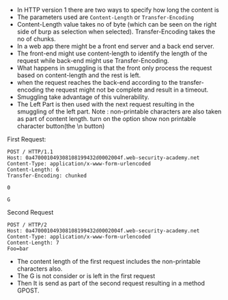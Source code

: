 - In HTTP version 1 there are two ways to specify how long the content is 
- The parameters used are `Content-Length` or  `Transfer-Encoding`
- Content-Length value takes no of byte (which can be seen on the right side of burp as selection when selected). Transfer-Encoding takes the no of chunks.
- In a web app there might be a front end server and a back end server.
- The front-end might use content-length to identify the length of the request while back-end might use Transfer-Encoding.
-  What happens in smuggling is that the front only process the request based on content-length and the rest is left.
- when the request reaches the back-end according to the transfer-encoding the request might not be complete and result in a timeout.
- Smuggling take advantage of this vulnerability.
- The Left Part is then used with the next request resulting in the smuggling of the left part.
Note : non-printable characters are also taken as part of content length. turn on the option show non printable character button(the \n button)

First Request:
```
POST / HTTP/1.1
Host: 0a470001049308108199432d0002004f.web-security-academy.net
Content-Type: application/x-www-form-urlencoded
Content-Length: 6
Transfer-Encoding: chunked

0

G

```

Second Request

```
POST / HTTP/2
Host: 0a470001049308108199432d0002004f.web-security-academy.net
Content-Type: application/x-www-form-urlencoded
Content-Length: 7
Foo=bar
```

- The content length of the first request includes the non-printable characters also.
- The G is not consider or is left in the first request
- Then It is send as part of the second request resulting in a  method GPOST.
